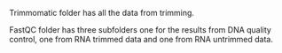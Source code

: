 Trimmomatic folder has all the data from trimming.

FastQC folder has three subfolders one for the results from DNA quality control, one from RNA trimmed data and one from RNA untrimmed data.
